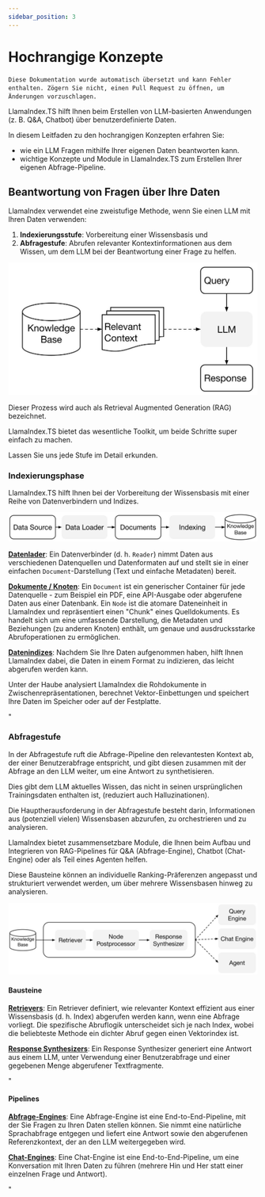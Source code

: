 ```yaml
---
sidebar_position: 3
---
```


# Hochrangige Konzepte

`Diese Dokumentation wurde automatisch übersetzt und kann Fehler enthalten. Zögern Sie nicht, einen Pull Request zu öffnen, um Änderungen vorzuschlagen.`

LlamaIndex.TS hilft Ihnen beim Erstellen von LLM-basierten Anwendungen (z. B. Q&A, Chatbot) über benutzerdefinierte Daten.

In diesem Leitfaden zu den hochrangigen Konzepten erfahren Sie:

- wie ein LLM Fragen mithilfe Ihrer eigenen Daten beantworten kann.
- wichtige Konzepte und Module in LlamaIndex.TS zum Erstellen Ihrer eigenen Abfrage-Pipeline.

## Beantwortung von Fragen über Ihre Daten

LlamaIndex verwendet eine zweistufige Methode, wenn Sie einen LLM mit Ihren Daten verwenden:

1. **Indexierungsstufe**: Vorbereitung einer Wissensbasis und
2. **Abfragestufe**: Abrufen relevanter Kontextinformationen aus dem Wissen, um dem LLM bei der Beantwortung einer Frage zu helfen.

![](./_static/concepts/rag.jpg)

Dieser Prozess wird auch als Retrieval Augmented Generation (RAG) bezeichnet.

LlamaIndex.TS bietet das wesentliche Toolkit, um beide Schritte super einfach zu machen.

Lassen Sie uns jede Stufe im Detail erkunden.

### Indexierungsphase

LlamaIndex.TS hilft Ihnen bei der Vorbereitung der Wissensbasis mit einer Reihe von Datenverbindern und Indizes.

![](./_static/concepts/indexing.jpg)

[**Datenlader**](./modules/high_level/data_loader.md):
Ein Datenverbinder (d. h. `Reader`) nimmt Daten aus verschiedenen Datenquellen und Datenformaten auf und stellt sie in einer einfachen `Document`-Darstellung (Text und einfache Metadaten) bereit.

[**Dokumente / Knoten**](./modules/high_level/documents_and_nodes.md): Ein `Document` ist ein generischer Container für jede Datenquelle - zum Beispiel ein PDF, eine API-Ausgabe oder abgerufene Daten aus einer Datenbank. Ein `Node` ist die atomare Dateneinheit in LlamaIndex und repräsentiert einen "Chunk" eines Quelldokuments. Es handelt sich um eine umfassende Darstellung, die Metadaten und Beziehungen (zu anderen Knoten) enthält, um genaue und ausdrucksstarke Abrufoperationen zu ermöglichen.

[**Datenindizes**](./modules/high_level/data_index.md):
Nachdem Sie Ihre Daten aufgenommen haben, hilft Ihnen LlamaIndex dabei, die Daten in einem Format zu indizieren, das leicht abgerufen werden kann.

Unter der Haube analysiert LlamaIndex die Rohdokumente in Zwischenrepräsentationen, berechnet Vektor-Einbettungen und speichert Ihre Daten im Speicher oder auf der Festplatte.

"

### Abfragestufe

In der Abfragestufe ruft die Abfrage-Pipeline den relevantesten Kontext ab, der einer Benutzerabfrage entspricht,
und gibt diesen zusammen mit der Abfrage an den LLM weiter, um eine Antwort zu synthetisieren.

Dies gibt dem LLM aktuelles Wissen, das nicht in seinen ursprünglichen Trainingsdaten enthalten ist,
(reduziert auch Halluzinationen).

Die Hauptherausforderung in der Abfragestufe besteht darin, Informationen aus (potenziell vielen) Wissensbasen abzurufen, zu orchestrieren und zu analysieren.

LlamaIndex bietet zusammensetzbare Module, die Ihnen beim Aufbau und Integrieren von RAG-Pipelines für Q&A (Abfrage-Engine), Chatbot (Chat-Engine) oder als Teil eines Agenten helfen.

Diese Bausteine können an individuelle Ranking-Präferenzen angepasst und strukturiert verwendet werden, um über mehrere Wissensbasen hinweg zu analysieren.

![](./_static/concepts/querying.jpg)

#### Bausteine

[**Retrievers**](./modules/low_level/retriever.md):
Ein Retriever definiert, wie relevanter Kontext effizient aus einer Wissensbasis (d. h. Index) abgerufen werden kann, wenn eine Abfrage vorliegt.
Die spezifische Abruflogik unterscheidet sich je nach Index, wobei die beliebteste Methode ein dichter Abruf gegen einen Vektorindex ist.

[**Response Synthesizers**](./modules/low_level/response_synthesizer.md):
Ein Response Synthesizer generiert eine Antwort aus einem LLM, unter Verwendung einer Benutzerabfrage und einer gegebenen Menge abgerufener Textfragmente.

"

#### Pipelines

[**Abfrage-Engines**](./modules/high_level/query_engine.md):
Eine Abfrage-Engine ist eine End-to-End-Pipeline, mit der Sie Fragen zu Ihren Daten stellen können.
Sie nimmt eine natürliche Sprachabfrage entgegen und liefert eine Antwort sowie den abgerufenen Referenzkontext, der an den LLM weitergegeben wird.

[**Chat-Engines**](./modules/high_level/chat_engine.md):
Eine Chat-Engine ist eine End-to-End-Pipeline, um eine Konversation mit Ihren Daten zu führen
(mehrere Hin und Her statt einer einzelnen Frage und Antwort).

"
